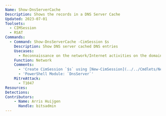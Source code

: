 ```yaml
---
Name: Show-DnsServerCache
Description: Shows the records in a DNS Server Cache
Updated: 2023-07-01
Toolsets:
  - CIMSession
  - RSAT
Commands:
  - Command: Show-DnsServerCache -CimSession $s
    Description: Show DNS server cached DNS entries
    Usecases:
      - Reconnaissance on the network/Internet activities on the domain
    Function: Network
    Comments:
      - 'Create CimSession `$s` using [New-CimSession](../../Cmdlets/New-CimSession/)'
      - 'PowerShell Module: `DnsServer`'
    MitreAttack:
      - T1047
Resources:
Detections:
Contributors:
    - Name: Arris Huijgen
      Handle: bitsadmin
---
```


